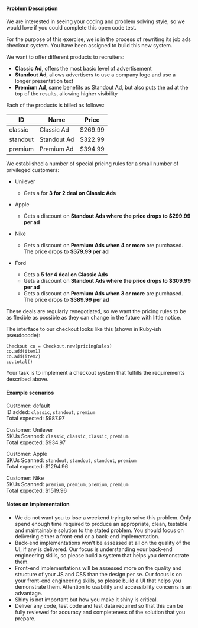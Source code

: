 #### Problem Description

We are interested in seeing your coding and problem solving style, so we would love if you could complete this open code test.

For the purpose of this exercise, we is in the process of rewriting its job ads checkout system. You have been assigned to build this new system.

We want to offer different products to recruiters:
- **Classic Ad**, offers the most basic level of advertisement
- **Standout Ad**, allows advertisers to use a company logo and use a longer presentation text
- **Premium Ad**, same benefits as Standout Ad, but also puts the ad at the top of the results, allowing  higher visibility

Each of the products is billed as follows:


ID | Name | Price
--- | --- | ---
classic | Classic Ad | $269.99
standout | Standout Ad | $322.99
premium | Premium Ad | $394.99

We established a number of special pricing rules for a small number of privileged customers:

- Unilever
    - Gets a for **3 for 2 deal on Classic Ads**


- Apple
    - Gets a discount on **Standout Ads where the price drops to $299.99 per ad**


- Nike
    - Gets a discount on **Premium Ads when 4 or more** are purchased. The price drops to **$379.99 per ad**


- Ford
    - Gets a **5 for 4 deal on Classic Ads**
    - Gets a discount on **Standout Ads where the price drops to $309.99 per ad**
    - Gets a discount on **Premium Ads when 3 or more** are purchased. The price drops to **$389.99 per ad**

These deals are regularly renegotiated, so we want the pricing rules to be as flexible as possible as they can change in the future with little notice.

The interface to our checkout looks like this (shown in Ruby-ish pseudocode):

```
Checkout co = Checkout.new(pricingRules)
co.add(item1)
co.add(item2)
co.total()
```

Your task is to implement a checkout system that fulfills the requirements described above.

#### Example scenarios

Customer: default  
ID added: `classic`, `standout`, `premium`  
Total expected: $987.97

Customer: Unilever								
SKUs Scanned: `classic`, `classic`, `classic`, `premium`  
Total expected: $934.97

Customer: Apple								
SKUs Scanned: `standout`, `standout`, `standout`, `premium`  
Total expected: $1294.96

Customer: Nike								
SKUs Scanned: `premium`, `premium`, `premium`, `premium`  
Total expected: $1519.96

#### Notes on implementation

- We do not want you to lose a weekend trying to solve this problem. Only spend enough time required to produce an appropriate, clean, testable and maintainable solution to the stated problem. You should focus on delivering either a front-end or a back-end implementation.
- Back-end implementations won’t be assessed at all on the quality of the UI, if any is delivered. Our focus is understanding your back-end engineering skills, so please build a system that helps you demonstrate them.
- Front-end implementations will be assessed more on the quality and structure of your JS and CSS than the design per se. Our focus is on your front-end engineering skills, so please build a UI that helps you demonstrate them. Attention to usability and accessibility concerns is an advantage.
- Shiny is not important but how you make it shiny is critical.
- Deliver any code, test code and test data required so that this can be fully reviewed for accuracy and completeness of the solution that you prepare.		
